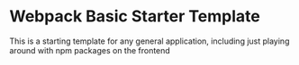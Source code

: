 # Webpack Basic Starter Template

This is a starting template for any general application, including just playing around with npm packages on the frontend
